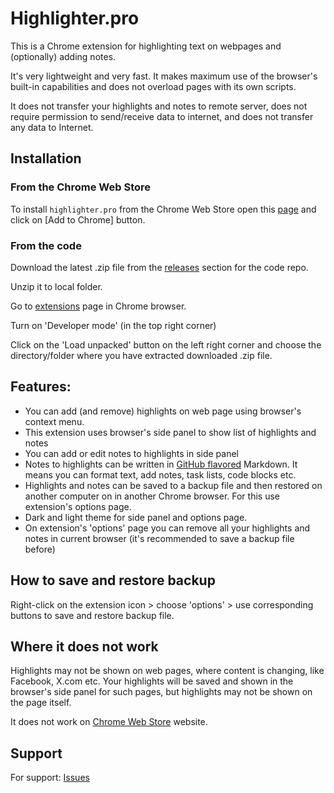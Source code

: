 
# Highlighter.pro 

This is a Chrome extension for highlighting text on webpages and (optionally) adding notes.

It's very lightweight and very fast. It makes maximum use of the browser's built-in capabilities and does not overload pages with its own scripts.

It does not transfer your highlights and notes to remote server, does not require permission to send/receive data to internet, and does not transfer any data to Internet.

## Installation 

### From the Chrome Web Store

To install ```highlighter.pro``` from the Chrome Web Store open this [page](https://chromewebstore.google.com/detail/highlighterpro/gpdhplhmppgenpnkfilghnjiodfmnoap) and click on [Add to Chrome] button.

### From the code 

Download the latest .zip file from the [releases](https://github.com/highlighter-pro/highlighter/releases) section for the code repo.

Unzip it to local folder.

Go to [extensions](chrome://extensions/) page in Chrome browser.

Turn on 'Developer mode' (in the top right corner)

Click on the 'Load unpacked' button on the left right corner and choose the directory/folder where you have extracted downloaded .zip file.

## Features:

* You can add (and remove) highlights on web page using browser's context menu.
* This extension uses browser's side panel to show list of highlights and notes
* You can add or edit notes to highlights in side panel
* Notes to highlights can be written in [GitHub flavored](https://docs.github.com/en/get-started/writing-on-github/getting-started-with-writing-and-formatting-on-github/basic-writing-and-formatting-syntax) Markdown. It means you can format text, add notes, task lists, code blocks etc.
* Highlights and notes can be saved to a backup file and then restored on another computer on in another Chrome browser. For this use extension's options page.
* Dark and light theme for side panel and options page. 
* On extension's 'options' page you can remove all your highlights and notes in current browser (it's recommended to save a backup file before)


## How to save and restore backup 

Right-click on the extension icon > choose 'options' > use corresponding buttons to save and restore backup file. 

## Where it does not work 

Highlights may not be shown on web pages, where content is changing, like Facebook, X.com etc. 
Your highlights will be saved and shown in the browser's side panel for such pages, but highlights may not be shown on the page itself.

It does not work on [Chrome Web Store](https://chromewebstore.google.com) website. 

## Support

For support: [Issues](https://github.com/highlighter-pro/highlighter/issues) 